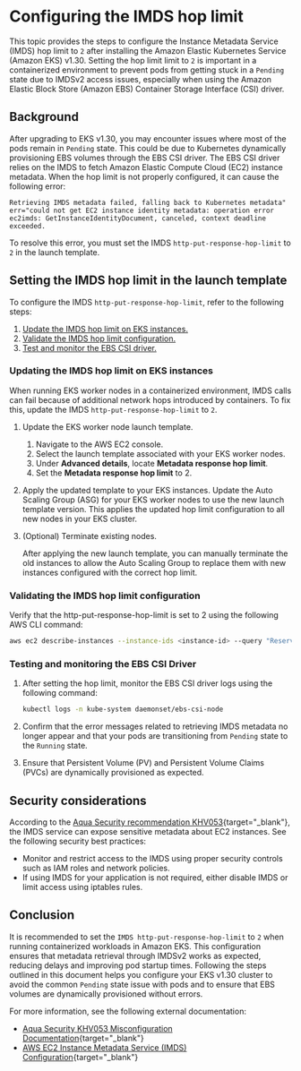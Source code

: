 # Configuring the IMDS hop limit

This topic provides the steps to configure the Instance Metadata Service (IMDS) hop limit to `2` after installing the Amazon Elastic Kubernetes Service (Amazon EKS) v1.30. Setting the hop limit limit to `2` is important in a containerized environment to prevent pods from getting stuck in a `Pending` state due to IMDSv2 access issues, especially when using the Amazon Elastic Block Store (Amazon EBS) Container Storage Interface (CSI) driver.

## Background

After upgrading to EKS v1.30, you may encounter issues where most of the pods remain in `Pending` state. This could be due to Kubernetes dynamically provisioning EBS volumes through the EBS CSI driver. The EBS CSI driver relies on the IMDS to fetch Amazon Elastic Compute Cloud (EC2) instance metadata. When the hop limit is not properly configured, it can cause the following error:

```
Retrieving IMDS metadata failed, falling back to Kubernetes metadata" err="could not get EC2 instance identity metadata: operation error ec2imds: GetInstanceIdentityDocument, canceled, context deadline exceeded.
```

To resolve this error, you must set the IMDS `http-put-response-hop-limit` to `2` in the launch template.

## Setting the IMDS hop limit in the launch template

To configure the IMDS `http-put-response-hop-limit`, refer to the following steps:

1. [Update the IMDS hop limit on EKS instances.](#updating-the-imds-hop-limit-on-eks-instances)
2. [Validate the IMDS hop limit configuration.](#validating-the-imds-hop-limit-configuration)
3. [Test and monitor the EBS CSI driver.](#testing-and-monitoring-the-ebs-csi-driver)

### Updating the IMDS hop limit on EKS instances

When running EKS worker nodes in a containerized environment, IMDS calls can fail because of additional network hops introduced by containers. To fix this, update the IMDS `http-put-response-hop-limit` to `2`.

1.	Update the EKS worker node launch template.
    1. Navigate to the AWS EC2 console.
    2. Select the launch template associated with your EKS worker nodes.
    3. Under **Advanced details**, locate **Metadata response hop limit**.
    4. Set the **Metadata response hop limit** to 2.

2.	Apply the updated template to your EKS instances. Update the Auto Scaling Group (ASG) for your EKS worker nodes to use the new launch template version.
    This applies the updated hop limit configuration to all new nodes in your EKS cluster.

3.	(Optional) Terminate existing nodes.
    
    After applying the new launch template, you can manually terminate the old instances to allow the Auto Scaling Group to replace them with new instances configured with the correct hop limit.

### Validating the IMDS hop limit configuration

Verify that the http-put-response-hop-limit is set to 2 using the following AWS CLI command:

```bash
aws ec2 describe-instances --instance-ids <instance-id> --query "Reservations[*].Instances[*].MetadataOptions"
```

### Testing and monitoring the EBS CSI Driver

1.	After setting the hop limit, monitor the EBS CSI driver logs using the following command:

    ```bash
    kubectl logs -n kube-system daemonset/ebs-csi-node
    ```

2.	Confirm that the error messages related to retrieving IMDS metadata no longer appear and that your pods are transitioning from `Pending` state to the `Running` state.

3.	Ensure that Persistent Volume (PV) and Persistent Volume Claims (PVCs) are dynamically provisioned as expected.

## Security considerations

According to the [Aqua Security recommendation KHV053](https://avd.aquasec.com/misconfig/kubernetes/khv053/){target="_blank"}, the IMDS service can expose sensitive metadata about EC2 instances. See the following security best practices:

- Monitor and restrict access to the IMDS using proper security controls such as IAM roles and network policies.
- If using IMDS for your application is not required, either disable IMDS or limit access using iptables rules.

## Conclusion

It is recommended to set the `IMDS http-put-response-hop-limit` to `2` when running containerized workloads in Amazon EKS. This configuration ensures that metadata retrieval through IMDSv2 works as expected, reducing delays and improving pod startup times. Following the steps outlined in this document helps you configure your EKS v1.30 cluster to avoid the common `Pending` state issue with pods and to ensure that EBS volumes are dynamically provisioned without errors.

For more information, see the following external documentation:

- [Aqua Security KHV053 Misconfiguration Documentation](https://avd.aquasec.com/misconfig/kubernetes/khv053/){target="_blank"}
- [AWS EC2 Instance Metadata Service (IMDS) Configuration](https://docs.aws.amazon.com/AWSEC2/latest/UserGuide/configuring-instance-metadata-service.html){target="_blank"}
